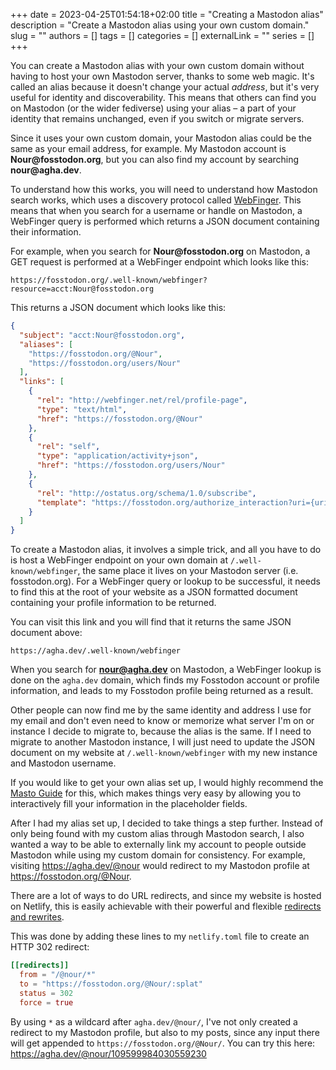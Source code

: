 +++
date = 2023-04-25T01:54:18+02:00
title = "Creating a Mastodon alias"
description = "Create a Mastodon alias using your own custom domain."
slug = ""
authors = []
tags = []
categories = []
externalLink = ""
series = []
+++

You can create a Mastodon alias with your own custom domain without having to host your own Mastodon server, thanks to some web magic. It's called an alias because it doesn't change your actual *address*, but it's very useful for identity and discoverability. This means that others can find you on Mastodon (or the wider fediverse) using your alias – a part of your identity that remains unchanged, even if you switch or migrate servers.

Since it uses your own custom domain, your Mastodon alias could be the same as your email address, for example. My Mastodon account is **Nour\@fosstodon.org**, but you can also find my account by searching **nour\@agha.dev**.

To understand how this works, you will need to understand how Mastodon search works, which uses a discovery protocol called [WebFinger](https://webfinger.net). This means that when you search for a username or handle on Mastodon, a WebFinger query is performed which returns a JSON document containing their information.

For example, when you search for **Nour\@fosstodon.org** on Mastodon, a GET request is performed at a WebFinger endpoint which looks like this:

    https://fosstodon.org/.well-known/webfinger?resource=acct:Nour@fosstodon.org

This returns a JSON document which looks like this:

```json
{
  "subject": "acct:Nour@fosstodon.org",
  "aliases": [
    "https://fosstodon.org/@Nour",
    "https://fosstodon.org/users/Nour"
  ],
  "links": [
    {
      "rel": "http://webfinger.net/rel/profile-page",
      "type": "text/html",
      "href": "https://fosstodon.org/@Nour"
    },
    {
      "rel": "self",
      "type": "application/activity+json",
      "href": "https://fosstodon.org/users/Nour"
    },
    {
      "rel": "http://ostatus.org/schema/1.0/subscribe",
      "template": "https://fosstodon.org/authorize_interaction?uri={uri}"
    }
  ]
}
```

To create a Mastodon alias, it involves a simple trick, and all you have to do is host a WebFinger endpoint on your own domain at `/.well-known/webfinger`, the same place it lives on your Mastodon server (i.e. fosstodon.org). For a WebFinger query or lookup to be successful, it needs to find this at the root of your website as a JSON formatted document containing your profile information to be returned.

You can visit this link and you will find that it returns the same JSON document above:

    https://agha.dev/.well-known/webfinger
    
When you search for **nour@agha.dev** on Mastodon, a WebFinger lookup is done on the `agha.dev` domain, which finds my Fosstodon account or profile information, and leads to my Fosstodon profile being returned as a result.

Other people can now find me by the same identity and address I use for my email and don't even need to know or memorize what server I'm on or instance I decide to migrate to, because the alias is the same. If I need to migrate to another Mastodon instance, I will just need to update the JSON document on my website at `/.well-known/webfinger` with my new instance and Mastodon username.

If you would like to get your own alias set up, I would highly recommend the [Masto Guide](https://guide.toot.as/guide/use-your-own-domain) for this, which makes things very easy by allowing you to interactively fill your information in the placeholder fields.

After I had my alias set up, I decided to take things a step further. Instead of only being found with my custom alias through Mastodon search, I also wanted a way to be able to externally link my account to people outside Mastodon while using my custom domain for consistency. For example, visiting https://agha.dev/@nour would redirect to my Mastodon profile at https://fosstodon.org/@Nour.

There are a lot of ways to do URL redirects, and since my website is hosted on Netlify, this is easily achievable with their powerful and flexible [redirects and rewrites](https://docs.netlify.com/routing/redirects).

This was done by adding these lines to my `netlify.toml` file to create an HTTP 302 redirect:

```toml
[[redirects]]
  from = "/@nour/*"
  to = "https://fosstodon.org/@Nour/:splat"
  status = 302
  force = true
```

By using `*` as a wildcard after `agha.dev/@nour/`, I've not only created a redirect to my Mastodon profile, but also to my posts, since any input there will get appended to `https://fosstodon.org/@Nour/`. You can try this here: https://agha.dev/@nour/109599984030559230
